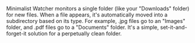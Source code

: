 Minimalist Watcher monitors a single folder (like your "Downloads" folder) for new files. When a file appears, it's automatically moved into a subdirectory based on its type. For example, .jpg files go to an "Images" folder, and .pdf files go to a "Documents" folder. It's a simple, set-it-and-forget-it solution for a perpetually clean folder.
